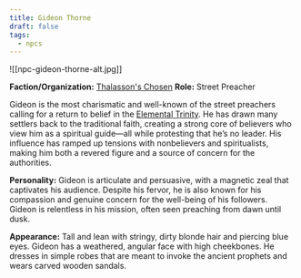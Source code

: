 ```yaml
---
title: Gideon Thorne
draft: false
tags:
  - npcs
---
```

![[npc-gideon-thorne-alt.jpg]]

**Faction/Organization:** [Thalasson's Chosen](thalassons-chosen.md)
**Role:** Street Preacher

Gideon is the most charismatic and well-known of the street preachers calling for a return to belief in the [Elemental Trinity](elemental-trinity.md). He has drawn many settlers back to the traditional faith, creating a strong core of believers who view him as a spiritual guide—all while protesting that he’s no leader. His influence has ramped up tensions with nonbelievers and spiritualists, making him both a revered figure and a source of concern for the authorities.

**Personality:** Gideon is articulate and persuasive, with a magnetic zeal that captivates his audience. Despite his fervor, he is also known for his compassion and genuine concern for the well-being of his followers. Gideon is relentless in his mission, often seen preaching from dawn until dusk.

**Appearance:** Tall and lean with stringy, dirty blonde hair and piercing blue eyes. Gideon has a weathered, angular face with high cheekbones. He dresses in simple robes that are meant to invoke the ancient prophets and wears carved wooden sandals.